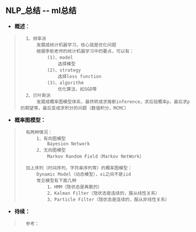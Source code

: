 ## NLP_总结 -- ml总结
- **概述**：
>       1、频率派
>           发展成统计机器学习，核心就是优化问题
>           根据李航老师的统计机器学习中的要点，可以有：
>               (1)、model
>                   选择模型
>               (2)、strategy
>                   选择loss function
>               (3)、algorithm
>                   优化算法，如SGD等
>       2、贝叶斯派
>           发展成概率图模型体系，最终转成求推断inference，求后验概率p，最后求p的期望等，最后变成求积分的问题（数值积分，MCMC）
>    

- **概率图模型：**
>       有两种情况：
>           1、有向图模型
>               Bayesion Network
>           2、无向图模型
>               Markov Random Field（Markov NetWork）
>       
>       加上序列（时间序列、字符串序列等）的概率图模型：
>           Dynamic Model（动态模型），xi之间不是iid
>           常见模型有下面几种
>               1、HMM（隐状态是离散的）
>               2、Kalman Filter（隐状态是连续的，服从线性关系）
>               3、Particle Filter（隐状态是连续的，服从非线性关系）
>    
>    
>    
>    
>    
>    
>    
>    
>    
>    
>    
>    
>    
>    
>    
>    
>    
>    

- **待续：**
>       参考：       
>    
>    
>    
>    
>    
>    
>    
>    
>    
>    
>    
>    
>    
>    
>    
>    
>    
>    
>    
>    
>    
>    
